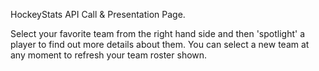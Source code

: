 HockeyStats API Call & Presentation Page.

Select your favorite team from the right hand side and then 'spotlight' a player to find out more details about them. You can select a new team at any moment to refresh your team roster shown.